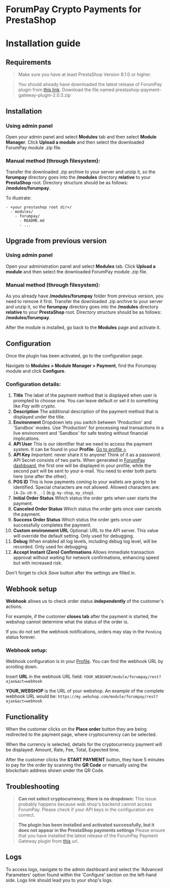# ForumPay Crypto Payments for PrestaShop
# Installation guide

## Requirements

> Make sure you have at least PrestaShop Version 8.1.0 or higher.

> You should already have downloaded the latest release of ForumPay plugin from [this link](https://github.com/forumpay/prestashop-payment-gateway-plugin/releases/latest).
Download the file named prestashop-payment-gateway-plugin-2.0.3.zip

## Installation

### Using admin panel

Open your admin panel and select **Modules** tab and then select **Module Manager**. Click **Upload a module** and then select the downloaded ForumPay module .zip file.

### Manual method (through filesystem):

Transfer the downloaded .zip archive to your server and unzip it, so the **forumpay** directory goes into
the **/modules** directory **relative** to your **PrestaShop** root.
Directory structure should be as follows: **/modules/forumpay**.

To illustrate:

```
- <your prestashop root dir>/
  - modules/
    - forumpay/
      - README.md
      - ...
```

## Upgrade from previous version

### Using admin panel

Open your administration panel and select **Modules** tab. Click **Upload a module** and then
select the downloaded ForumPay module .zip file.

### Manual method (through filesystem):

As you already have **/modules/forumpay** folder from previous version, you need to remove it first.
Transfer the downloaded .zip archive to your server and unzip it, so the **forumpay** directory goes into the
**/modules** directory **relative** to your **PrestaShop** root.
Directory structure should be as follows: **/modules/forumpay**.

After the module is installed, go back to the **Modules** page and activate it.

## Configuration

Once the plugin has been activated, go to the configuration page.

Navigate to **Modules > Module Manager > Payment**, find the Forumpay module and click **Configure**.

### Configuration details:

1. **Title**
   The label of the payment method that is displayed when user is prompted to choose one. You can leave default or set it to something like *Pay with crypto*.
2. **Description**
   The additional description of the payment method that is displayed under the title.
3. **Environment**
   Dropdown lets you switch between 'Production' and 'Sandbox' modes.
   Use 'Production' for processing real transactions in a live environment and
   'Sandbox' for safe testing without financial implications.
4. **API User**
   This is our identifier that we need to access the payment system.
   It can be found in your **Profile**.
   [Go to profile >](https://dashboard.forumpay.com/pay/userPaymentGateway.api_settings)
5. **API Key**
   _Important:_ never share it to anyone!
   Think of it as a password.
   API Secret consists of two parts. When generated in [ForumPay dashboard](https://dashboard.forumpay.com/pay/userPaymentGateway.api_settings),
   the first one will be displayed in your profile, while the second part will be sent to your e-mail.
   You need to enter both parts here (one after the other).
6. **POS ID**
   This is how payments coming to your wallets are going to be identified.
   Special characters are not allowed. Allowed characters are: `[A-Za-z0-9._-]` (e.g. `my-shop`, `my_shop`).
7. **Initial Order Status**
   Which status the order gets when user starts the payment.
8. **Canceled Order Status**
   Which status the order gets once user cancels the payment.
9. **Success Order Status**
   Which status the order gets once user successfully completes the payment.
10. **Custom environment URL**
    Optional: URL to the API server. This value will override the default setting. Only used for debugging.
11. **Debug**
    When enabled all log levels, including debug log level, will be recorded. Only used for debugging.
12. **Accept Instant (Zero) Confirmations**
    Allows immediate transaction approval without waiting for network confirmations, enhancing speed but with increased risk.

Don't forget to click *Save* button after the settings are filled in.

## Webhook setup

**Webhook** allows us to check order status **independently** of the customer's actions.

For example, if the customer **closes tab** after the payment is started,
the webshop cannot determine what the status of the order is.

If you do not set the webhook notifications, orders may stay in the `Pending` status forever.

### Webhook setup:

Webhook configuration is in your [Profile](https://dashboard.forumpay.com/pay/userPaymentGateway.api_settings#webhook_notifications).
You can find the webhook URL by scrolling down.

Insert **URL** in the webhook URL field:
`YOUR_WEBSHOP/module/forumpay/rest?ajax&act=webhook`

**YOUR_WEBSHOP** is the URL of your webshop. An example of the complete webhook URL would be:
`https://my.webshop.com/module/forumpay/rest?ajax&act=webhook`

## Functionality

When the customer clicks on the **Place order** button they are being redirected to the payment page, where cryptocurrency can be selected.

When the currency is selected, details for the cryptocurrency payment will be displayed: Amount, Rate, Fee, Total, Expected time.

After the customer clicks the **START PAYMENT** button, they have 5 minutes to pay for the order by scanning the **QR Code** or manually using the blockchain address shown under the QR Code.

## Troubleshooting

> **Can not select cryptocurrency, there is no dropdown:**
This issue probably happens because web shop's backend cannot access ForumPay.
Please check if your API keys in the configuration are correct.

> **The plugin has been installed and activated successfully, but it does not appear in the PrestaShop payments settings**
Please ensure that you have installed the latest release of the ForumPay Payment Gateway plugin from [this](https://github.com/forumpay/presta-payment-gateway-plugin/releases/latest) url.

## Logs

To access logs, navigate to the admin dashboard and select the 'Advanced Parameters'
option found within the 'Configure' section on the left-hand side. Logs link should lead you to your shop's logs.

